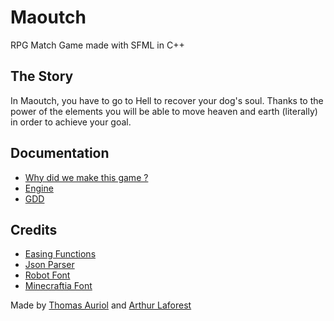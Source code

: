 # Maoutch

RPG Match Game made with SFML in C++

## The Story

In Maoutch, you have to go to Hell to recover your dog's soul. Thanks to the power of the elements you will be able to move heaven and earth (literally) in order to achieve your goal.

## Documentation

- [Why did we make this game ?](./Documentation/Explanation.md)
- [Engine](./Documentation/Engine.md)
- [GDD](https://docs.google.com/document/d/1uSdLcoLPlSM-tY9rh-biir9PAN4Q4q8WE9ERUNGVJ54/edit?usp=sharing)

## Credits

- [Easing Functions](https://github.com/nicolausYes/easing-functions)
- [Json Parser](https://github.com/nlohmann/json)
- [Robot Font](https://www.dafont.com/roboto.font)
- [Minecraftia Font](https://www.dafont.com/minecraftia.font)

Made by [Thomas Auriol](https://github.com/Nimeryon) and [Arthur Laforest](https://www.reddit.com/user/Biozard01/)
